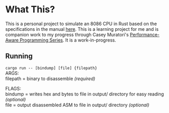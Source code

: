# What This?
This is a personal project to simulate an 8086 CPU in Rust based on the specifications in the manual [here](https://edge.edx.org/c4x/BITSPilani/EEE231/asset/8086_family_Users_Manual_1_.pdf).  This is a learning project for me and is companion work to my progress through Casey Muratori's [Performance-Aware Programming Series](https://www.computerenhance.com/).  It is a work-in-progress.

## Running
`cargo run -- [bindump] [file] {filepath}`  
ARGS:  
filepath = binary to disassemble *(required)*  

FLAGS:  
bindump = writes hex and bytes to file in output/ directory for easy reading *(optional)*  
file = output disassembled ASM to file in output/ directory *(optional)*  